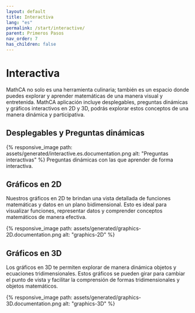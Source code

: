```yaml
---
layout: default
title: Interactiva
lang: "es"
permalink: /start/interactive/
parent: Primeros Pasos
nav_order: 7
has_children: false
---
```


# Interactiva

MathCA no solo es una herramienta culinaria; también es un espacio donde puedes explorar y aprender matemáticas de una manera visual y entretenida. MathCA aplicación incluye desplegables, preguntas dinámicas y gráficos interactivos en 2D y 3D, podrás explorar estos conceptos de una manera dinámica y participativa.

## Desplegables y Preguntas dinámicas

{% responsive_image path: assets/generated/interactive.es.documentation.png  alt: "Preguntas interactivas" %}
Preguntas dinámicas con las que aprender de forma interactiva.

## Gráficos en 2D

Nuestros gráficos en 2D te brindan una vista detallada de funciones matemáticas y datos en un plano bidimensional. Esto es ideal para visualizar funciones, representar datos y comprender conceptos matemáticos de manera efectiva.

{% responsive_image path: assets/generated/graphics-2D.documentation.png alt: "graphics-2D" %}
## Gráficos en 3D

Los gráficos en 3D te permiten explorar de manera dinámica objetos y ecuaciones tridimensionales. Estos gráficos se pueden girar para cambiar el punto de vista y facilitar la comprensión de formas tridimensionales y objetos matemáticos.

{% responsive_image path: assets/generated/graphics-3D.documentation.png alt: "graphics-3D" %}
